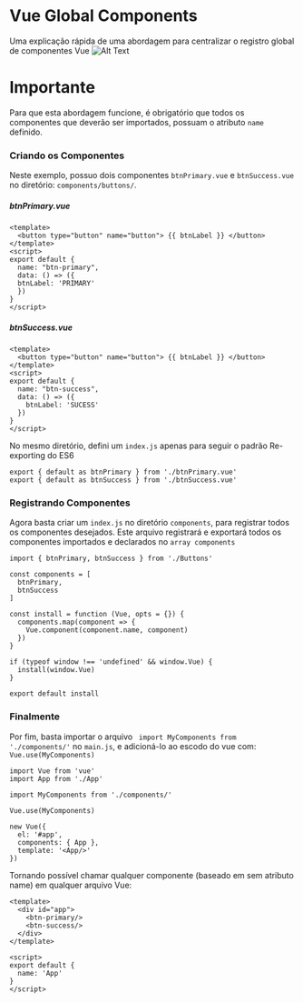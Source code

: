 # Vue Global Components
Uma explicação rápida de uma abordagem para centralizar o registro global de componentes Vue
![Alt Text](https://github.com/lucca-cardial/VueGlobalComponents/raw/master/screenshot/screen.png)

# Importante
Para que esta abordagem funcione, é obrigatório que todos os componentes que deverão ser importados, possuam o atributo `name` definido.

### Criando os Componentes
Neste exemplo, possuo dois componentes `btnPrimary.vue` e `btnSuccess.vue` no diretório: `components/buttons/`.
##### btnPrimary.vue
```
<template>
  <button type="button" name="button"> {{ btnLabel }} </button>
</template>
<script>
export default {
  name: "btn-primary",
  data: () => ({ 
  btnLabel: 'PRIMARY'
  })
}
</script>
```
##### btnSuccess.vue

```
<template>
  <button type="button" name="button"> {{ btnLabel }} </button>
</template>
<script>
export default {
  name: "btn-success",
  data: () => ({
    btnLabel: 'SUCESS'
  })
}
</script>
```
No mesmo diretório, defini um `index.js` apenas para seguir o padrão Re-exporting do ES6
```
export { default as btnPrimary } from './btnPrimary.vue'
export { default as btnSuccess } from './btnSuccess.vue'
```
### Registrando Componentes
Agora basta criar um `index.js` no diretório `components`, para registrar todos os componentes desejados. Este arquivo registrará e exportará todos os componentes importados e declarados no `array components`

```
import { btnPrimary, btnSuccess } from './Buttons'

const components = [
  btnPrimary,
  btnSuccess
]

const install = function (Vue, opts = {}) {
  components.map(component => {
    Vue.component(component.name, component)
  })
}

if (typeof window !== 'undefined' && window.Vue) {
  install(window.Vue)
}

export default install
```
### Finalmente
Por fim, basta importar o arquivo ` import MyComponents from './components/'` no `main.js`, e adicioná-lo ao escodo do vue com: `Vue.use(MyComponents)`

```
import Vue from 'vue'
import App from './App'

import MyComponents from './components/'

Vue.use(MyComponents)

new Vue({
  el: '#app',
  components: { App },
  template: '<App/>'
})
```
Tornando possível chamar qualquer componente (baseado em sem atributo name) em qualquer arquivo Vue:
```
<template>
  <div id="app">
    <btn-primary/>
    <btn-success/>
  </div>
</template>

<script>
export default {
  name: 'App'
}
</script>
```
#
